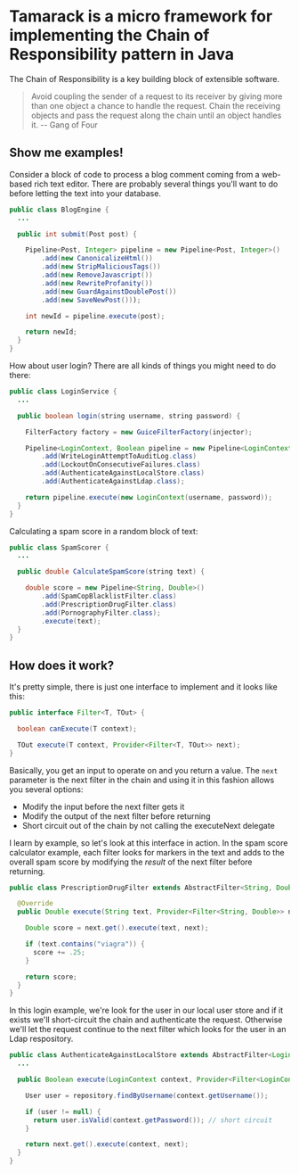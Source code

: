 Tamarack is a micro framework for implementing the Chain of Responsibility pattern in Java
=================================================================================================

The Chain of Responsibility is a key building block of extensible software.

>Avoid coupling the sender of a request to its receiver by giving more than one object a 
>chance to handle the request. Chain the receiving objects and pass the request along the 
>chain until an object handles it. -- Gang of Four

Show me examples!
-----------
Consider a block of code to process a blog comment coming from a web-based rich text editor. There are
probably several things you'll want to do before letting the text into your database. 

```java
public class BlogEngine {
  ...

  public int submit(Post post) {

	Pipeline<Post, Integer> pipeline = new Pipeline<Post, Integer>()
		.add(new CanonicalizeHtml())
		.add(new StripMaliciousTags())
		.add(new RemoveJavascript())
		.add(new RewriteProfanity())
		.add(new GuardAgainstDoublePost())
		.add(new SaveNewPost()));

	int newId = pipeline.execute(post);

	return newId;
  }
}
```

How about user login? There are all kinds of things you might need to do there:

```java
public class LoginService {
  ...

  public boolean login(string username, string password) {

	FilterFactory factory = new GuiceFilterFactory(injector);

	Pipeline<LoginContext, Boolean pipeline = new Pipeline<LoginContext, Boolean>(factory)
		.add(WriteLoginAttemptToAuditLog.class)
		.add(LockoutOnConsecutiveFailures.class)
		.add(AuthenticateAgainstLocalStore.class)
		.add(AuthenticateAgainstLdap.class);

	return pipeline.execute(new LoginContext(username, password));
  }
}
```

Calculating a spam score in a random block of text:

```java
public class SpamScorer {
  ...

  public double CalculateSpamScore(string text) {

	double score = new Pipeline<String, Double>()
		.add(SpamCopBlacklistFilter.class)
		.add(PrescriptionDrugFilter.class)
		.add(PornographyFilter.class);
		.execute(text);
  }
}
```

How does it work?
-----------

It's pretty simple, there is just one interface to implement and it looks like this:

```java
public interface Filter<T, TOut> {

  boolean canExecute(T context);

  TOut execute(T context, Provider<Filter<T, TOut>> next);
}
```

Basically, you get an input to operate on and you return a value. The `next` parameter 
is the next filter in the chain and using it in this fashion allows you several options:

 * Modify the input before the next filter gets it
 * Modify the output of the next filter before returning
 * Short circuit out of the chain by not calling the executeNext delegate

I learn by example, so let's look at this interface in action. In the spam score calculator 
example, each filter looks for markers in the text and adds to the overall spam score by
modifying the _result_ of the next filter before returning.

```java
public class PrescriptionDrugFilter extends AbstractFilter<String, Double> {

  @Override
  public Double execute(String text, Provider<Filter<String, Double>> next) {

	Double score = next.get().execute(text, next);

	if (text.contains("viagra")) {
	  score += .25;
	}

	return score;
  }
}
```

In this login example, we're look for the user in our local user store and if it exists 
we'll short-circuit the chain and authenticate the request. Otherwise we'll let the request 
continue to the next filter which looks for the user in an Ldap respository.

```java
public class AuthenticateAgainstLocalStore extends AbstractFilter<LoginContext, Boolean> {
  ...

  public Boolean execute(LoginContext context, Provider<Filter<LoginContext, Boolean>> next) {

	User user = repository.findByUsername(context.getUsername());

	if (user != null) {
	  return user.isValid(context.getPassword()); // short circuit
	}

	return next.get().execute(context, next);
  }
}
```